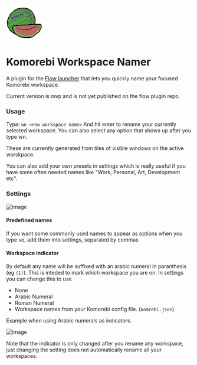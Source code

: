 ![Project logo. It's a pixel art picture of a watermelon with the letters KWN stenciled on it. Al done in the commodore 64 color palette](/Flow.Launcher.Plugin.KomorebiWorkspaceNamer/icon.png)

Komorebi Workspace Namer
==================

A plugin for the [Flow launcher](https://github.com/Flow-Launcher/Flow.Launcher) that lets you quickly name your focused Komorebi workspace.

Current version is mvp and is not yet published on the flow plugin repo.

### Usage
Type: 
`wn <new workspace name>`
And hit enter to rename your currently selected workspace.
You can also select any option that shows up after you type wn.

These are currently generated from tiles of visible windows on the active worskpace. 

You can also add your own presets in settings which is really useful if you have some often needed names like "Work, Personal, Art, Development etc".


### Settings
![image](https://github.com/user-attachments/assets/2364cd91-c0bf-408e-bd1a-74dc838ed38d)

#### Predefined names

If you want some commonly used names to appear as options when you type ve, add them into settings, separated by commas

#### Workspace indicator
By default any name will be suffixed with an arabic numeral in paranthesis (eg `(1)`). This is inteded to mark which workspace you are on. In settings you can change this to use
- None
- Arabic Numeral
- Roman Numeral
- Workspace names from your Komorebi config file. (`komrebi.json`)

Example when using Arabic numerals as indicators.

![image](https://github.com/user-attachments/assets/92cbdd90-5463-4fba-860e-0fdbe6501222)

Note that the indicator is only changed after you rename any workspace, just changing the setting does not automatically rename all your workspaces.
